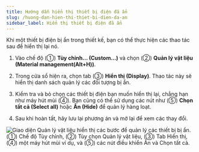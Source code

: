 ```yaml
---
title: Hướng dẫn hiển thị thiết bị điện đã ẩn
slug: /huong-dan-hien-thi-thiet-bi-dien-da-an
sidebar_label: Hiển thị thiết bị điện đã ẩn
---
```


Khi một thiết bị điện bị ẩn trong thiết kế, bạn có thể thực hiện các thao tác sau để hiển thị lại nó.

1. Vào chế độ (①) **Tùy chỉnh... (Custom...)** và chọn (②) **Quản lý vật liệu (Material management(Alt+H))**.

2. Trong cửa sổ hiện ra, chọn tab (③) **Hiển thị (Display)**. Thao tác này sẽ hiển thị danh sách quản lý các đối tượng bị ẩn.

3. Kiểm tra và bỏ chọn các thiết bị điện bạn muốn hiển thị lại, chẳng hạn như máy hút mùi (④). Bạn cũng có thể sử dụng các nút như (⑤) **Chọn tất cả (Select all)** hoặc **Ẩn (Hide)** để quản lý hàng loạt.

4. Sau khi hoàn tất, hãy lưu lại phương án và mở lại để xem các thay đổi.

![Giao diện Quản lý vật liệu hiển thị các bước để quản lý các thiết bị bị ẩn. (①) Chế độ Tùy chỉnh, (②) Tùy chọn Quản lý vật liệu, (③) Tab Hiển thị, (④) một máy hút mùi ví dụ, và (⑤) các nút điều khiển Ẩn và Chọn tất cả.](https://storage.googleapis.com/jegavn_kb/image_jegavn/578.1.jpg)